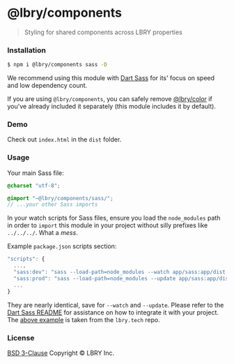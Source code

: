 # @lbry/components
> Styling for shared components across LBRY properties



### Installation

```bash
$ npm i @lbry/components sass -D
```

We recommend using this module with [Dart Sass](https://www.npmjs.com/package/sass) for its' focus on speed and low dependency count.

If you are using `@lbry/components`, you can safely remove [@lbry/color](https://github.com/lbryio/color) if you've already included it separately (this module includes it by default).



### Demo

Check out `index.html` in the `dist` folder.



### Usage

Your main Sass file:

```scss
@charset "utf-8";

@import "~@lbry/components/sass/";
// ...your other Sass imports
```

In your watch scripts for Sass files, ensure you load the `node_modules` path in order to `import` this module in your project without silly prefixes like `../../../`. What a _mess_.

Example `package.json` scripts section:

```js
"scripts": {
  ...,
  "sass:dev": "sass --load-path=node_modules --watch app/sass:app/dist --style compressed",
  "sass:prod": "sass --load-path=node_modules --update app/sass:app/dist --style compressed",
  ...
}
```

They are nearly identical, save for `--watch` and `--update`. Please refer to the [Dart Sass README](https://github.com/sass/dart-sass/blob/master/README.md) for assistance on how to integrate it with your project. The [above example](https://github.com/lbryio/lbry.tech/blob/master/package.json) is taken from the `lbry.tech` repo.



### License

[BSD 3-Clause](LICENSE) Copyright © LBRY Inc.
